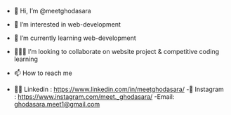 - 👋 Hi, I’m @meetghodasara
- 👀 I’m interested in web-development  
- 🌱 I’m currently learning web-development
- 👨🏼‍💻 I’m looking to collaborate on website project & competitive coding learning 
- 📫 How to reach me

- 👨‍🎓 Linkedin : https://www.linkedin.com/in/meetghodasara/
-📸  Instagram : https://www.instagram.com/meet._ghodasara/
-Email: ghodasara.meet1@gmail.com
